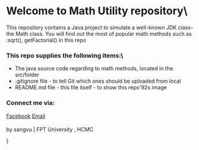 # Welcome to Math Utility repository\

This repository contains a Java project to simulate a well-known JDK class-the Math class.
 You will find out the most of popular math methods such as :sqrt(), getFactorial() in this repo

### This repo supplies the following items:\
*  The java source code regarding to math methods, located in the src/folder
*  .gitignore file - to tell Git which ones should be uploaded from local
*  README.md file - this file itself - to show this repo\'92s image

### Connect me via:
[Facebook](https://facebook.com/sangseuu196)
[Email](mailto:vuvietsang10a9@gmail.com)

#### 

 by sangvu | FPT University , HCMC


}